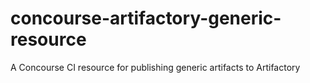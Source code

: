 # concourse-artifactory-generic-resource
A Concourse CI resource for publishing generic artifacts to Artifactory
